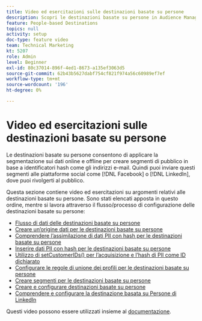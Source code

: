 ```yaml
---
title: Video ed esercitazioni sulle destinazioni basate su persone
description: Scopri le destinazioni basate su persone in Audience Manager. Scopri come applicare la segmentazione sui dati online e offline per creare segmenti di pubblico basati su identificatori con hash come indirizzi e-mail e altro ancora!
feature: People-based Destinations
topics: null
activity: setup
doc-type: feature video
team: Technical Marketing
kt: 5207
role: Admin
level: Beginner
exl-id: 80c37014-896f-4ed1-8673-a135ef3063d5
source-git-commit: 62b43b5627dabf754cf821f974a56c60989ef7ef
workflow-type: tm+mt
source-wordcount: '196'
ht-degree: 0%

---
```


# Video ed esercitazioni sulle destinazioni basate su persone

Le destinazioni basate su persone consentono di applicare la segmentazione sui dati online e offline per creare segmenti di pubblico in base a identificatori hash come gli indirizzi e-mail. Quindi puoi inviare questi segmenti alle piattaforme social come [!DNL Facebook] o [!DNL LinkedIn], dove puoi rivolgerti al pubblico.

Questa sezione contiene video ed esercitazioni su argomenti relativi alle destinazioni basate su persone. Sono stati elencati apposta in questo ordine, mentre si lavora attraverso il flusso/processo di configurazione delle destinazioni basate su persone:

* [Flusso di dati delle destinazioni basate su persone](people-based-destinations-data-flow.md)
* [Creare un’origine dati per le destinazioni basate su persone](creating-a-data-source-for-people-based-destinations.md)
* [Comprendere l’assimilazione di dati PII con hash per le destinazioni basate su persone](understanding-hashed-pii-data-ingestion-for-people-based-destinations.md)
* [Inserire dati PII con hash per le destinazioni basate su persone](ingesting-hashed-pii-for-people-based-destinations.md)
* [Utilizzo di setCustomerIDs() per l’acquisizione e l’hash di PII come ID dichiarato](using-setcustomerids-to-ingest-and-hash-pii-as-a-declared-id.md)
* [Configurare le regole di unione dei profili per le destinazioni basate su persone](configuring-profile-merge-rules-for-people-based-destinations.md)
* [Creare segmenti per le destinazioni basate su persone](creating-segments-for-people-based-destinations.md)
* [Creare e configurare destinazioni basate su persone](create-and-configure-people-based-destinations.md)
* [Comprendere e configurare la destinazione basata su Persone di LinkedIn](understanding-and-configuring-the-linkedin-pbd.md)

Questi video possono essere utilizzati insieme al [documentazione](https://experienceleague.adobe.com/docs/audience-manager/user-guide/features/destinations/people-based/people-based-destinations-overview.html).
